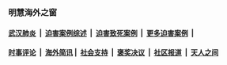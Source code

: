 
### 明慧海外之窗

####  [武汉肺炎](indexes/365.md?t=05180701) &nbsp;|&nbsp;  [迫害案例综述](indexes/328.md?t=05180701) &nbsp;|&nbsp; [迫害致死案例](indexes/277.md?t=05180701)  &nbsp;|&nbsp; [更多迫害案例](indexes/81.md?t=05180701)  &nbsp;|&nbsp; 
####  [时事评论](indexes/19.md?t=05180701) &nbsp;|&nbsp; [海外简讯](indexes/245.md?t=05180701)&nbsp;|&nbsp;  [社会支持](indexes/140.md?t=05180701) &nbsp;|&nbsp; [褒奖决议](indexes/282.md?t=05180701) &nbsp;|&nbsp; [社区报道](indexes/91.md?t=05180701)  &nbsp;|&nbsp; [天人之间](indexes/78.md?t=05180701) 

